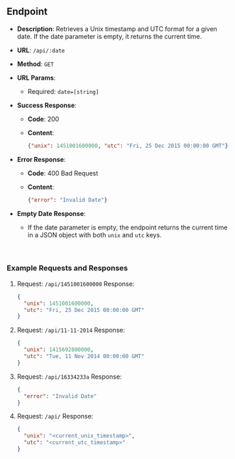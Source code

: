 ## Endpoint

- **Description**: Retrieves a Unix timestamp and UTC format for a given date. If the date parameter is empty, it returns the current time.
- **URL**: `/api/:date`
- **Method**: `GET`
- **URL Params**:
  - Required: `date=[string]`
- **Success Response**:

  - **Code**: 200
  - **Content**:

    ```json
    {"unix": 1451001600000, "utc": "Fri, 25 Dec 2015 00:00:00 GMT"}
    ```

- **Error Response**:

  - **Code**: 400 Bad Request
  - **Content**:

    ```json
    {"error": "Invalid Date"}
    ```

- **Empty Date Response**:
  - If the date parameter is empty, the endpoint returns the current time in a JSON object with both `unix` and `utc` keys.
    <br><br><br>

### Example Requests and Responses

1. Request: `/api/1451001600000`
   Response:

   ```json
   {
     "unix": 1451001600000,
     "utc": "Fri, 25 Dec 2015 00:00:00 GMT"
   }
   ```

2. Request: `/api/11-11-2014`
   Response:

   ```json
   {
     "unix": 1415692800000,
     "utc": "Tue, 11 Nov 2014 00:00:00 GMT"
   }
   ```

3. Request: `/api/16334233a`
   Response:

   ```json
   {
     "error": "Invalid Date"
   }
   ```

4. Request: `/api/`
   Response:
   ```json
   {
     "unix": "<current_unix_timestamp>",
     "utc": "<current_utc_timestamp>"
   }
   ```
